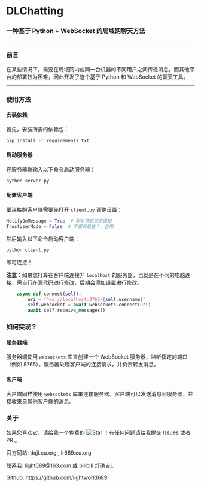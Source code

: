 # DLChatting

### 一种基于 Python + WebSocket 的局域网聊天方法

---

### 前言

在某些情况下，需要在局域网内或同一台机器的不同用户之间传递消息，而其他平台的部署较为困难，因此开发了这个基于 Python 和 WebSocket 的聊天工具。

---

### 使用方法

#### 安装依赖

首先，安装所需的依赖包：

```bash
pip install -r requirements.txt
```

#### 启动服务器

在服务器端输入以下命令启动服务器：

```bash
python server.py
```

#### 配置客户端

要连接的客户端需要先打开 `client.py` 调整设置：

```python
NotifyOnMessage = True  # 默认开启消息通知
TrustUserMode = False  # 不要开启这个，自用
```

然后输入以下命令启动客户端：

```bash
python client.py
```

即可连接！

**注意**：如果您打算在客户端连接非 `localhost` 的服务器，也就是在不同的电脑连接，需自行在源代码进行修改，后期会添加设置进行修改。

```python
    async def connect(self):
        uri = f"ws://localhost:8765/{self.username}"
        self.websocket = await websockets.connect(uri)
        await self.receive_messages()
```

### 如何实现？

#### 服务器端

服务器端使用 `websockets` 库来创建一个 WebSocket 服务器，监听指定的端口（例如 8765）。服务器处理客户端的连接请求，并负责转发消息。

#### 客户端

客户端同样使用 `websockets` 库来连接服务器。客户端可以发送消息到服务器，并接收来自其他客户端的消息。

### 关于

如果您喜欢它，请给我一个免费的 ![Star](https://img.shields.io/github/stars/lightworld689/DLChatting.svg) ！有任何问题请给我提交 Issues 或者 PR 。

官方网站: dqjl.eu.org , lr689.eu.org

联系我: light689@163.com 或 bilibili 灯确吉L

Github: https://github.com/lightworld689

